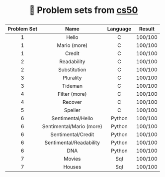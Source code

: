 <h1 align ="center">
  
📕 Problem sets from [cs50](https://cs50.harvard.edu/college/2020/fall/)
</h1>

| Problem Set | Name | Language | Result |
|:-----------:|:----:|:--------:|:------:|
|1|Hello|C|100/100
|1|Mario (more)|C|100/100
|1|Credit|C|100/100
|2|Readability|C|100/100
|2|Substitution|C|100/100
|3|Plurality|C|100/100
|3|Tideman|C|100/100
|4|Filter (more)|C|100/100
|4|Recover|C|100/100
|5|Speller|C|100/100
|6|Sentimental/Hello|Python|100/100
|6|Sentimental/Mario (more)|Python|100/100
|6|Sentimental/Credit|Python|100/100
|6|Sentimental/Readability|Python|100/100
|6|DNA|Python|100/100
|7|Movies|Sql|100/100
|7|Houses|Sql|100/100
